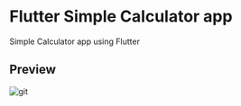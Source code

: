 # Flutter Simple Calculator app
Simple Calculator app using Flutter

## Preview
![git](https://user-images.githubusercontent.com/109983138/182437408-608ab5c1-9339-4a2e-9018-ebe5f898f72d.gif)
